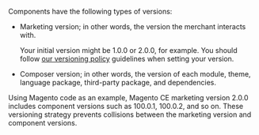 <div markdown="1">

Components have the following types of versions:

*	Marketing version; in other words, the version the merchant interacts with. 

	Your initial version might be 1.0.0 or 2.0.0, for example. You should follow <a href="{{page.baseurl}}architecture/versioning.html" target="_blank">our versioning policy</a> guidelines when setting your version.

*	Composer version; in other words, the version of each module, theme, language package, third-party package, and dependencies. 

Using Magento code as an example, Magento CE marketing version 2.0.0 includes component versions such as 100.0.1, 100.0.2, and so on. These versioning strategy prevents collisions between the marketing version and component versions.